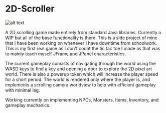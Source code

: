 # 2D-Scroller

![alt text](https://github.com/tekshteint/2D-Scroller/blob/main/2dScroller.png?raw=true)

A 2D scrolling game made entirely from standard Java libraries. Currently a WIP but all of the base functionality is there. This is a side project of mine that I have been working on whenever I have downtime from schoolwork. 
This is my first real game as I don't count the tic tac toe I made as that was to mainly teach myself JFrame and JPanel characteristics.

The current gameplay consists of navigating through the world using the WASD keys to find a key and opening a door to explore the 2D pixel art world. There is also a powerup token which will increase the player speed for a short period. The world is rendered only where the player is, and implements a scrolling camera worldview to help with efficient gameplay with minimal lag.


Working currently on implementing NPCs, Monsters, Items, Inventory, and gameplay mechanics. 
